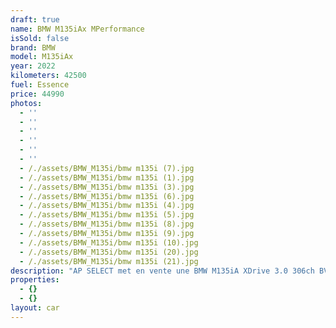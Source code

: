 ```yaml
---
draft: true
name: BMW M135iAx MPerformance
isSold: false
brand: BMW
model: M135iAx
year: 2022
kilometers: 42500
fuel: Essence
price: 44990
photos:
  - ''
  - ''
  - ''
  - ''
  - ''
  - ''
  - /./assets/BMW_M135i/bmw m135i (7).jpg
  - /./assets/BMW_M135i/bmw m135i (1).jpg
  - /./assets/BMW_M135i/bmw m135i (3).jpg
  - /./assets/BMW_M135i/bmw m135i (6).jpg
  - /./assets/BMW_M135i/bmw m135i (4).jpg
  - /./assets/BMW_M135i/bmw m135i (5).jpg
  - /./assets/BMW_M135i/bmw m135i (8).jpg
  - /./assets/BMW_M135i/bmw m135i (9).jpg
  - /./assets/BMW_M135i/bmw m135i (10).jpg
  - /./assets/BMW_M135i/bmw m135i (20).jpg
  - /./assets/BMW_M135i/bmw m135i (21).jpg
description: "AP SELECT met en vente une BMW M135iA XDrive 3.0 306ch BVA8 finition M Performance.\n\nModèle du 10/2022 avec 42500km.\n\nCouleur blanc alpinweiss métal, intérieur cuir MPerf noir\n\nVéhicule origine France \U0001F1EB\U0001F1F7 de première main\n\nExtension Garantie constructeur 3 ans jusqu’au 10/2027.\n\nÉquipements et options :\n- Boîte BVA8\n- Pack M Performance\n- Freinage MSport\n- Suspensions DirectDrive M\n- Direction DirectDrive M\n- Capot moteur actif\n- Pack confort\n- Pack innovation\n- Digital cockpit\n- Logo historique « 50 ans »\n- Intérieur cuir étendu\n- Vitrage arrière surteinté\n- Intérieur cuir MPerf noir\n- Sièges électriques et chauffants\n- Volant chauffant\n- Jantes 19 style 552M\n- Affichage tête haute\n- Pack éclairage ambiance intérieur\n- Keyless démarrage sans clé\n- Pack son Harman Kardon\n- Ouverture Coffre électrique\n- Régulateur adaptatif\n- Park assist\n- BMW Car play\n- GPS 3D Europe\n- Lane Assist\n- Front Assist\n- Pack intérieur gris alu\n- Pack advanced full LED\n- Feux de jour à LED\n- Controle automatique des feux de route ALS\n- Parc distance contrôle PDC avant / arrière\n- Caméra de recul\n- Keyless Ouverture / fermeture sans clés\n- Démarrage sans clés\n- Connexion Ipod et USB\n- Volant multifonctions\n- Affichage multifonctions plus\n- Climatisation bi zone\n- Éclairage et essuie-glaces automatique\n- Rétroviseurs rabattable électriquement et chauffants\n- Rétroviseurs int / ext Electrochrome\n- Bluetooth\n- Éclairage d ambiance\n\n\nDisponible et visible sur RDV pour acheteur sérieux.\n\nPossibilité d'une garantie 3, 6 ou 12 mois en supplément.\n\nRéalisation des démarches d'immatriculation.\n\nAP SELECT c'est des solutions de courtage et conciergerie sur mesure pour profiter librement de sa passion et de son patrimoine.\n\nPrenez le volant, AP SELECT s'occupe du reste."
properties:
  - {}
  - {}
layout: car
---
```


